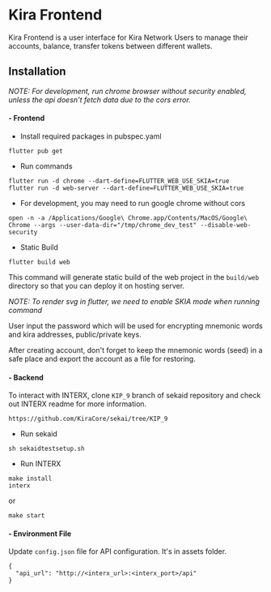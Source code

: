 # Kira Frontend

Kira Frontend is a user interface for Kira Network Users to manage their accounts, balance, transfer tokens between different wallets.

## Installation

_NOTE: For development, run chrome browser without security enabled, unless the api doesn't fetch data due to the cors error._

#### - Frontend

- Install required packages in pubspec.yaml

```
flutter pub get
```

- Run commands

```
flutter run -d chrome --dart-define=FLUTTER_WEB_USE_SKIA=true
flutter run -d web-server --dart-define=FLUTTER_WEB_USE_SKIA=true
```

- For development, you may need to run google chrome without cors

```
open -n -a /Applications/Google\ Chrome.app/Contents/MacOS/Google\ Chrome --args --user-data-dir="/tmp/chrome_dev_test" --disable-web-security
```

- Static Build

```
flutter build web
```

This command will generate static build of the web project in the `build/web` directory so that you can deploy it on hosting server.

_NOTE: To render svg in flutter, we need to enable SKIA mode when running command_

User input the password which will be used for encrypting mnemonic words and kira addresses, public/private keys.

After creating account, don't forget to keep the mnemonic words (seed) in a safe place and export the account as a file for restoring.

#### - Backend

To interact with INTERX, clone `KIP_9` branch of sekaid repository and check out INTERX readme for more information.

```
https://github.com/KiraCore/sekai/tree/KIP_9
```

- Run sekaid

```
sh sekaidtestsetup.sh
```

- Run INTERX

```
make install
interx
```

or

```
make start
```

#### - Environment File

Update `config.json` file for API configuration. It's in assets folder.

```
{
  "api_url": "http://<interx_url>:<interx_port>/api"
}
```
